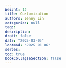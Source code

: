 ```yaml
---
Weight: 11
title: Customization
authors: Lenny Lin
categories: null
tags: 
description: 
draft: false
date: "2025-03-06"
lastmod: "2025-03-06"
series:
toc: true
bookCollapseSection: false
---
```







